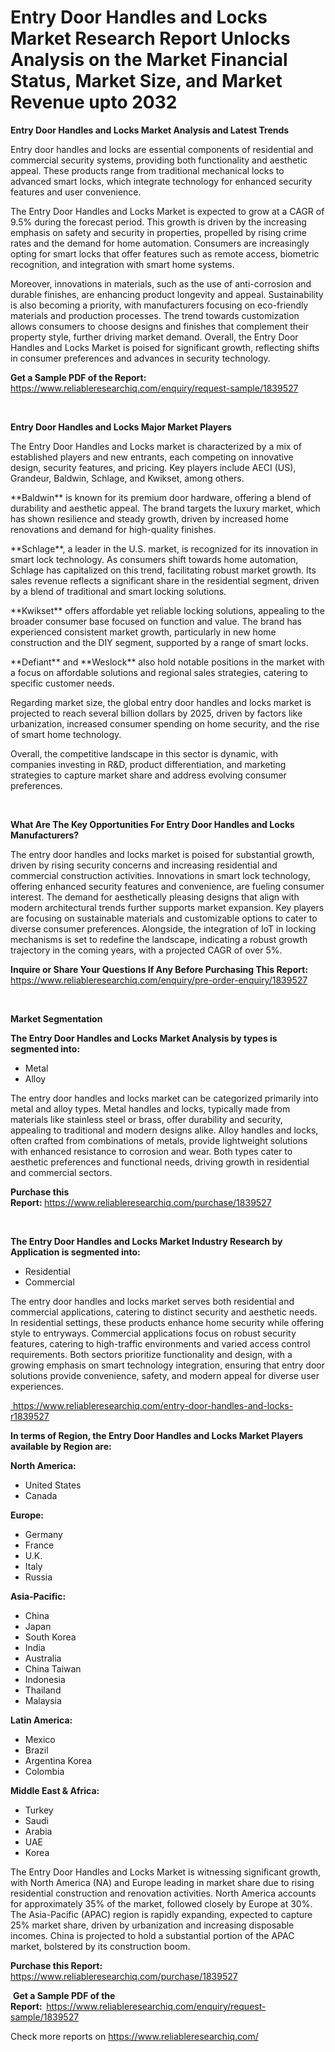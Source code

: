 <p><h1>Entry Door Handles and Locks Market Research Report Unlocks Analysis on the Market Financial Status, Market Size, and Market Revenue upto 2032</h1></p><p><strong>Entry Door Handles and Locks Market Analysis and Latest Trends</strong></p>
<p><p>Entry door handles and locks are essential components of residential and commercial security systems, providing both functionality and aesthetic appeal. These products range from traditional mechanical locks to advanced smart locks, which integrate technology for enhanced security features and user convenience.</p><p>The Entry Door Handles and Locks Market is expected to grow at a CAGR of 9.5% during the forecast period. This growth is driven by the increasing emphasis on safety and security in properties, propelled by rising crime rates and the demand for home automation. Consumers are increasingly opting for smart locks that offer features such as remote access, biometric recognition, and integration with smart home systems.</p><p>Moreover, innovations in materials, such as the use of anti-corrosion and durable finishes, are enhancing product longevity and appeal. Sustainability is also becoming a priority, with manufacturers focusing on eco-friendly materials and production processes. The trend towards customization allows consumers to choose designs and finishes that complement their property style, further driving market demand. Overall, the Entry Door Handles and Locks Market is poised for significant growth, reflecting shifts in consumer preferences and advances in security technology.</p></p>
<p><strong>Get a Sample PDF of the Report:&nbsp;</strong> <a href="https://www.reliableresearchiq.com/enquiry/request-sample/1839527?utm_campaign=2222&utm_medium=2&utm_source=Github&utm_content=ia&utm_term=07022025&utm_id=entry-door-handles-and-locks">https://www.reliableresearchiq.com/enquiry/request-sample/1839527</a></p>
<p>&nbsp;</p>
<p><strong>Entry Door Handles and Locks Major Market Players</strong></p>
<p><p>The Entry Door Handles and Locks market is characterized by a mix of established players and new entrants, each competing on innovative design, security features, and pricing. Key players include AECI (US), Grandeur, Baldwin, Schlage, and Kwikset, among others.</p><p>**Baldwin** is known for its premium door hardware, offering a blend of durability and aesthetic appeal. The brand targets the luxury market, which has shown resilience and steady growth, driven by increased home renovations and demand for high-quality finishes.</p><p>**Schlage**, a leader in the U.S. market, is recognized for its innovation in smart lock technology. As consumers shift towards home automation, Schlage has capitalized on this trend, facilitating robust market growth. Its sales revenue reflects a significant share in the residential segment, driven by a blend of traditional and smart locking solutions.</p><p>**Kwikset** offers affordable yet reliable locking solutions, appealing to the broader consumer base focused on function and value. The brand has experienced consistent market growth, particularly in new home construction and the DIY segment, supported by a range of smart locks.</p><p>**Defiant** and **Weslock** also hold notable positions in the market with a focus on affordable solutions and regional sales strategies, catering to specific customer needs.</p><p>Regarding market size, the global entry door handles and locks market is projected to reach several billion dollars by 2025, driven by factors like urbanization, increased consumer spending on home security, and the rise of smart home technology.</p><p>Overall, the competitive landscape in this sector is dynamic, with companies investing in R&D, product differentiation, and marketing strategies to capture market share and address evolving consumer preferences.</p></p>
<p>&nbsp;</p>
<p><strong>What Are The Key Opportunities For Entry Door Handles and Locks Manufacturers?</strong></p>
<p><p>The entry door handles and locks market is poised for substantial growth, driven by rising security concerns and increasing residential and commercial construction activities. Innovations in smart lock technology, offering enhanced security features and convenience, are fueling consumer interest. The demand for aesthetically pleasing designs that align with modern architectural trends further supports market expansion. Key players are focusing on sustainable materials and customizable options to cater to diverse consumer preferences. Alongside, the integration of IoT in locking mechanisms is set to redefine the landscape, indicating a robust growth trajectory in the coming years, with a projected CAGR of over 5%.</p></p>
<p><strong>Inquire or Share Your Questions If Any Before Purchasing This Report:</strong> <a href="https://www.reliableresearchiq.com/enquiry/pre-order-enquiry/1839527?utm_campaign=2222&utm_medium=2&utm_source=Github&utm_content=ia&utm_term=07022025&utm_id=entry-door-handles-and-locks">https://www.reliableresearchiq.com/enquiry/pre-order-enquiry/1839527</a></p>
<p>&nbsp;</p>
<p><strong>Market Segmentation</strong></p>
<p><strong>The Entry Door Handles and Locks Market Analysis by types is segmented into:</strong></p>
<p><ul><li>Metal</li><li>Alloy</li></ul></p>
<p><p>The entry door handles and locks market can be categorized primarily into metal and alloy types. Metal handles and locks, typically made from materials like stainless steel or brass, offer durability and security, appealing to traditional and modern designs alike. Alloy handles and locks, often crafted from combinations of metals, provide lightweight solutions with enhanced resistance to corrosion and wear. Both types cater to aesthetic preferences and functional needs, driving growth in residential and commercial sectors.</p></p>
<p><strong>Purchase this Report:&nbsp;</strong><a href="https://www.reliableresearchiq.com/purchase/1839527?utm_campaign=2222&utm_medium=2&utm_source=Github&utm_content=ia&utm_term=07022025&utm_id=entry-door-handles-and-locks">https://www.reliableresearchiq.com/purchase/1839527</a></p>
<p>&nbsp;</p>
<p><strong>The Entry Door Handles and Locks Market Industry Research by Application is segmented into:</strong></p>
<p><ul><li>Residential</li><li>Commercial</li></ul></p>
<p><p>The entry door handles and locks market serves both residential and commercial applications, catering to distinct security and aesthetic needs. In residential settings, these products enhance home security while offering style to entryways. Commercial applications focus on robust security features, catering to high-traffic environments and varied access control requirements. Both sectors prioritize functionality and design, with a growing emphasis on smart technology integration, ensuring that entry door solutions provide convenience, safety, and modern appeal for diverse user experiences.</p></p>
<p><a href="https://www.reliableresearchiq.com/entry-door-handles-and-locks-r1839527?utm_campaign=2222&utm_medium=2&utm_source=Github&utm_content=ia&utm_term=07022025&utm_id=entry-door-handles-and-locks">&nbsp;https://www.reliableresearchiq.com/entry-door-handles-and-locks-r1839527</a></p>
<p><strong>In terms of Region, the Entry Door Handles and Locks Market Players available by Region are:</strong></p>
<p>
    <p> <strong> North America: </strong>
        <ul>
            <li>United States</li>
            <li>Canada</li>
        </ul>
        </p> 
    <p> <strong> Europe: </strong>
        <ul>
            <li>Germany</li>
            <li>France</li>
            <li>U.K.</li>
            <li>Italy</li>
            <li>Russia</li>
        </ul>
        </p> 
    <p> <strong> Asia-Pacific: </strong>
        <ul>
            <li>China</li>
            <li>Japan</li>
            <li>South Korea</li>
            <li>India</li>
            <li>Australia</li>
            <li>China Taiwan</li>
            <li>Indonesia</li>
            <li>Thailand</li>
            <li>Malaysia</li>
        </ul>
        </p> 
    <p> <strong> Latin America: </strong>
        <ul>
            <li>Mexico</li>
            <li>Brazil</li>
            <li>Argentina Korea</li>
            <li>Colombia</li>
        </ul>
        </p> 
    <p> <strong> Middle East & Africa: </strong>
        <ul>
            <li>Turkey</li>
            <li>Saudi</li>
            <li>Arabia</li>
            <li>UAE</li>
            <li>Korea</li>
        </ul>
    </p>
    </p>
<p><p>The Entry Door Handles and Locks Market is witnessing significant growth, with North America (NA) and Europe leading in market share due to rising residential construction and renovation activities. North America accounts for approximately 35% of the market, followed closely by Europe at 30%. The Asia-Pacific (APAC) region is rapidly expanding, expected to capture 25% market share, driven by urbanization and increasing disposable incomes. China is projected to hold a substantial portion of the APAC market, bolstered by its construction boom.</p></p>
<p><strong>Purchase this Report: </strong><a href="https://www.reliableresearchiq.com/purchase/1839527?utm_campaign=2222&utm_medium=2&utm_source=Github&utm_content=ia&utm_term=07022025&utm_id=entry-door-handles-and-locks">https://www.reliableresearchiq.com/purchase/1839527</a></p>
<p>&nbsp;<strong>Get a Sample PDF of the Report:&nbsp;&nbsp;</strong><a href="https://www.reliableresearchiq.com/enquiry/request-sample/1839527?utm_campaign=2222&utm_medium=2&utm_source=Github&utm_content=ia&utm_term=07022025&utm_id=entry-door-handles-and-locks">https://www.reliableresearchiq.com/enquiry/request-sample/1839527</a></p>
<p><strong></strong></p>
<p>Check more reports on <a href="https://www.reliableresearchiq.com/?utm_campaign=2222&utm_medium=2&utm_source=Github&utm_content=ia&utm_term=07022025&utm_id=entry-door-handles-and-locks">https://www.reliableresearchiq.com/</a></p>